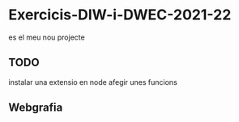 # Exercicis-DIW-i-DWEC-2021-22
es el meu nou projecte
## TODO
instalar una extensio en node 
afegir unes funcions
## Webgrafia
